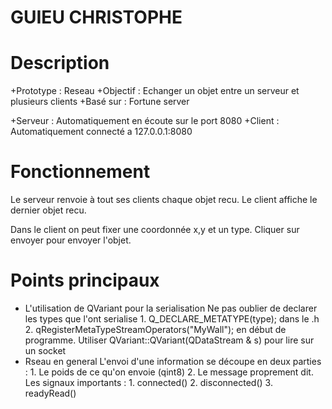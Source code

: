 GUIEU CHRISTOPHE
================

Description
===========
+Prototype : Reseau
+Objectif  : Echanger un objet entre un serveur et plusieurs clients
+Basé sur  : Fortune server

+Serveur : Automatiquement en écoute sur le port 8080
+Client  : Automatiquement connecté a 127.0.0.1:8080

Fonctionnement
==============
Le serveur renvoie à tout ses clients chaque objet recu.
Le client affiche le dernier objet recu.

Dans le client on peut fixer une coordonnée x,y et un type.
Cliquer sur envoyer pour envoyer l'objet.

Points principaux
=================
- L'utilisation de QVariant pour la serialisation
	Ne pas oublier de declarer les types que l'ont serialise 
		1. Q_DECLARE_METATYPE(type); dans le .h
		2. qRegisterMetaTypeStreamOperators<MyWall>("MyWall"); en début de programme.
	Utiliser QVariant::QVariant(QDataStream & s) pour lire sur un socket
- Rseau en general
	L'envoi d'une information se découpe en deux parties :
		1. Le poids de ce qu'on envoie (qint8)
		2. Le message proprement dit.
	Les signaux importants :
		1. connected()
		2. disconnected()
		3. readyRead()
